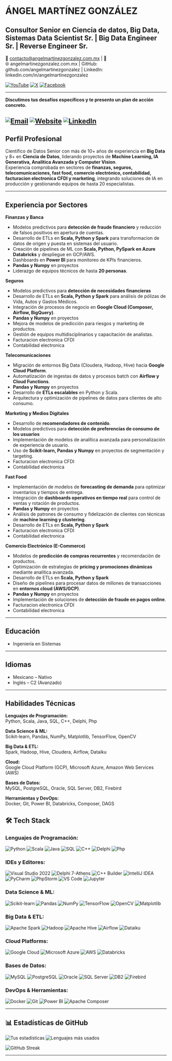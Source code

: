 # ÁNGEL MARTÍNEZ GONZÁLEZ
**Consultor Senior en Ciencia de datos, Big Data, Sistemas**
**Data Scientist Sr. | Big Data Engineer Sr. | Reverse Engineer Sr.**
---
📧 contacto@angelmartinezgonzalez.com.mx | 📱   
🌐 angelmartinezgonzalez.com.mx | GitHub: github.com/angelmartinezgonzalez | 
LinkedIn: linkedin.com/in/angelmartinezgonzalez  

[![YouTube](https://img.shields.io/badge/YouTube-FF0000?style=for-the-badge&logo=youtube&logoColor=white)](https://youtube.com/@tu_canal)
[![X](https://img.shields.io/badge/X-000000?style=for-the-badge&logo=x&logoColor=white)](https://x.com/tu_usuario)
[![Facebook](https://img.shields.io/badge/Facebook-1877F2?style=for-the-badge&logo=facebook&logoColor=white)](https://facebook.com/tu_pagina_o_perfil)

---
**Discutimos tus desafíos específicos y te presento un plan de acción concreto.**

[![Email](https://img.shields.io/badge/%F0%9F%93%A7-Agendar_Consulta-D14836?style=for-the-badge&logo=gmail)](mailto:contacto@angelmartinezgonzalez.com.mx?subject=Consulta%20Data%20Science&body=Hola%20Ángel,%20me%20interesa%20tu%20consultoría...)
[![Website](https://img.shields.io/badge/%F0%9F%8C%90-Visita_Mi_Sitio-4285F4?style=for-the-badge&logo=googlechrome)](https://angelmartinezgonzalez.com.mx)
[![LinkedIn](https://img.shields.io/badge/%F0%9F%92%BC-Conectemos-0A66C2?style=for-the-badge&logo=linkedin)](https://linkedin.com/in/angelmartinezgonzalez)
---


## Perfil Profesional
Científico de Datos Senior con más de 10+ años de experiencia en **Big Data** y 8+ en **Ciencia de Datos**, liderando proyectos de **Machine Learning, IA Generativa, Analítica Avanzada y Computer Vision**.  
Experiencia comprobada en sectores de **finanzas, seguros, telecomunicaciones, fast food, comercio electrónico, contabilidad, facturacion electronica CFDI y marketing**, integrando soluciones de IA en producción y gestionando equipos de hasta 20 especialistas.  

---

## Experiencia por Sectores

**Finanzas y Banca**  
- Modelos predictivos para **detección de fraude financiero** y reducción de falsos positivos en apertura de cuentas.
- Desarrollo de ETLs en **Scala, Python y Spark** para transformacion de datos de origen y puesta en sistemas del usuario.    
- Creación de pipelines de ML con **Scala, Python, PySpark en Azure Databricks** y despliegue en GCP/AWS.  
- Dashboards en **Power BI** para monitoreo de KPIs financieros.
- **Pandas y Numpy** en proyectos
- Liderazgo de equipos técnicos de hasta **20 personas**.  

**Seguros**  
- Modelos predictivos para **detección de necesidades financieras**
- Desarrollo de ETLs en **Scala, Python y Spark** para análisis de pólizas de Vida, Autos y Gastos Médicos.  
- Integración de procesos de negocio en **Google Cloud (Composer, Airflow, BigQuery)**.
- **Pandas y Numpy** en proyectos
- Mejora de modelos de predicción para riesgos y marketing de productos.  
- Gestión de equipos multidisciplinarios y capacitación de analistas.
- Facturacion electronica CFDI
- Contabilidad electronica 

**Telecomunicaciones**  
- Migración de entornos Big Data (Cloudera, Hadoop, Hive) hacia **Google Cloud Platform**.  
- Automatización de ingestas de datos y procesos batch con **Airflow y Cloud Functions**.
- **Pandas y Numpy** en proyectos
- Desarrollo de **ETLs escalables** en Python y Scala.  
- Arquitectura y optimización de pipelines de datos para clientes de alto consumo.  

**Marketing y Medios Digitales**  
- Desarrollo de **recomendadores de contenido**.
- Modelos predictivos para **detección de preferencias de consumo de los usuarios**
- Implementación de modelos de analítica avanzada para personalización de experiencia de usuario.
- Uso de **Scikit-learn, Pandas y Numpy** en proyectos de segmentación y targeting.
- Facturacion electronica CFDI
- Contabilidad electronica 

**Fast Food**  
- Implementación de modelos de **forecasting de demanda** para optimizar inventarios y tiempos de entrega.  
- Integración de **dashboards operativos en tiempo real** para control de ventas y rotación de productos.
- **Pandas y Numpy** en proyectos
- Análisis de patrones de consumo y fidelización de clientes con técnicas de **machine learning y clustering**.
- Desarrollo de ETLs en **Scala, Python y Spark**
- Facturacion electronica CFDI
- Contabilidad electronica 

**Comercio Electrónico (E-Commerce)**  
- Modelos de **predicción de compras recurrentes** y recomendación de productos.  
- Optimización de estrategias de **pricing y promociones dinámicas** mediante analítica avanzada.
- Desarrollo de ETLs en **Scala, Python y Spark**
- Diseño de pipelines para procesar datos de millones de transacciones en **entornos cloud (AWS/GCP)**.
- **Pandas y Numpy** en proyectos
- Implementación de soluciones de **detección de fraude en pagos online**.
- Facturacion electronica CFDI
- Contabilidad electronica 

---

## Educación
- Ingeniería en Sistemas
  
---
## Idiomas
- Mexicano – Nativo  
- Inglés – C2 (Avanzado)  

---

## Habilidades Técnicas

**Lenguajes de Programación:**  
Python, Scala, Java, SQL, C++, Delphi, Php  

**Data Science & ML:**  
Scikit-learn, Pandas, NumPy, Matplotlib, TensorFlow, OpenCV  

**Big Data & ETL:**  
Spark, Hadoop, Hive, Cloudera, Airflow, Dataiku  

**Cloud:**  
Google Cloud Platform (GCP), Microsoft Azure, Amazon Web Services (AWS)  

**Bases de Datos:**  
MySQL, PostgreSQL, Oracle, SQL Server, DB2, Firebird  

**Herramientas y DevOps:**  
Docker, Git, Power BI, Databricks, Composer, DAGS  




## 🛠️ Tech Stack

### **Lenguajes de Programación:**
![Python](https://img.shields.io/badge/Python-3776AB?logo=python&logoColor=white)
![Scala](https://img.shields.io/badge/Scala-DC322F?logo=scala&logoColor=white)
![Java](https://img.shields.io/badge/Java-ED8B00?logo=java&logoColor=white)
![SQL](https://img.shields.io/badge/SQL-4479A1?logo=postgresql&logoColor=white)
![C++](https://img.shields.io/badge/C++-00599C?logo=c%2B%2B&logoColor=white)
![Delphi](https://img.shields.io/badge/Delphi-EE1F35?logo=delphi&logoColor=white)
![Php](https://img.shields.io/badge/Php-EE1F35?logo=php&logoColor=white)

### **IDEs y Editores:**
![Visual Studio 2022](https://img.shields.io/badge/Visual_Studio_2022-5C2D91?logo=visualstudio&logoColor=white)
![Delphi 7-Athens](https://img.shields.io/badge/Delphi_7--Athens-EE1F35?logo=delphi&logoColor=white)
![C++ Builder](https://img.shields.io/badge/C++_Builder-5C2D91?logo=embarcadero&logoColor=white)
![IntelliJ IDEA](https://img.shields.io/badge/IntelliJ_IDEA-000000?logo=intellijidea&logoColor=white)
![PyCharm](https://img.shields.io/badge/PyCharm-000000?logo=pycharm&logoColor=white)
![PhpStorm](https://img.shields.io/badge/PhpStorm-000000?logo=phpstorm&logoColor=white)
![VS Code](https://img.shields.io/badge/VS_Code-007ACC?logo=visualstudiocode&logoColor=white)
![Jupyter](https://img.shields.io/badge/Jupyter-F37626?logo=jupyter&logoColor=white)

### **Data Science & ML:**
![Scikit-learn](https://img.shields.io/badge/Scikit--learn-F7931E?logo=scikitlearn&logoColor=white)
![Pandas](https://img.shields.io/badge/Pandas-150458?logo=pandas&logoColor=white)
![NumPy](https://img.shields.io/badge/NumPy-013243?logo=numpy&logoColor=white)
![TensorFlow](https://img.shields.io/badge/TensorFlow-FF6F00?logo=tensorflow&logoColor=white)
![OpenCV](https://img.shields.io/badge/OpenCV-5C3EE8?logo=opencv&logoColor=white)
![Matplotlib](https://img.shields.io/badge/Matplotlib-11557C?logo=python&logoColor=white)

### **Big Data & ETL:**
![Apache Spark](https://img.shields.io/badge/Apache_Spark-E25A1C?logo=apachespark&logoColor=white)
![Hadoop](https://img.shields.io/badge/Hadoop-66CCFF?logo=apachehadoop&logoColor=black)
![Apache Hive](https://img.shields.io/badge/Apache_Hive-FDEE21?logo=apachehive&logoColor=black)
![Airflow](https://img.shields.io/badge/Airflow-017CEE?logo=apacheairflow&logoColor=white)
![Dataiku](https://img.shields.io/badge/Dataiku-2AB1AC?logo=dataiku&logoColor=white)

### **Cloud Platforms:**
![Google Cloud](https://img.shields.io/badge/Google_Cloud-4285F4?logo=googlecloud&logoColor=white)
![Microsoft Azure](https://img.shields.io/badge/Microsoft_Azure-0078D4?logo=microsoftazure&logoColor=white)
![AWS](https://img.shields.io/badge/AWS-232F3E?logo=amazonaws&logoColor=white)
![Databricks](https://img.shields.io/badge/Databricks-FF3621?logo=databricks&logoColor=white)

### **Bases de Datos:**
![MySQL](https://img.shields.io/badge/MySQL-4479A1?logo=mysql&logoColor=white)
![PostgreSQL](https://img.shields.io/badge/PostgreSQL-336791?logo=postgresql&logoColor=white)
![Oracle](https://img.shields.io/badge/Oracle-F80000?logo=oracle&logoColor=white)
![SQL Server](https://img.shields.io/badge/SQL_Server-CC2927?logo=microsoftsqlserver&logoColor=white)
![DB2](https://img.shields.io/badge/DB2-052FAD?logo=ibm&logoColor=white)
![Firebird](https://img.shields.io/badge/Firebird-ED1C24?logo=firebird&logoColor=white)

### **DevOps & Herramientas:**
![Docker](https://img.shields.io/badge/Docker-2496ED?logo=docker&logoColor=white)
![Git](https://img.shields.io/badge/Git-F05032?logo=git&logoColor=white)
![Power BI](https://img.shields.io/badge/Power_BI-F2C811?logo=powerbi&logoColor=black)
![Apache Composer](https://img.shields.io/badge/Apache_Composer-430098?logo=apache&logoColor=white)

---

## 📊 Estadísticas de GitHub

![Tus estadísticas](https://github-readme-stats.vercel.app/api?username=angelmartinezgonzalez&show_icons=true&theme=radical&hide_title=true)
![Lenguajes más usados](https://github-readme-stats.vercel.app/api/top-langs/?username=angelmartinezgonzalez&layout=compact&theme=radical)

![GitHub Streak](https://streak-stats.demolab.com/?user=angelmartinezgonzalez&theme=radical)

---
